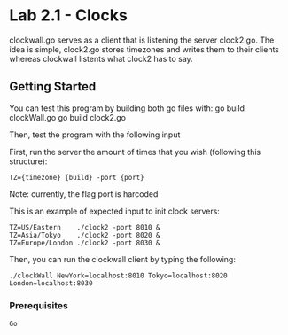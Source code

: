 # Lab 2.1 - Clocks

clockwall.go serves as a client that is listening the server clock2.go. 
The idea is simple, clock2.go stores timezones and writes them to their clients whereas clockwall listents what clock2 has to say.

## Getting Started

You can test this program by building both go files with:
go build clockWall.go
go build clock2.go

Then, test the program with the following input

First, run the server the amount of times that you wish (following this structure):

```
TZ={timezone} {build} -port {port}
```

Note: currently, the flag port is harcoded

This is an example of expected input to init clock servers:

```
TZ=US/Eastern    ./clock2 -port 8010 &
TZ=Asia/Tokyo    ./clock2 -port 8020 &
TZ=Europe/London ./clock2 -port 8030 &
```

Then, you can run the clockwall client by typing the following:

```
./clockWall NewYork=localhost:8010 Tokyo=localhost:8020 London=localhost:8030
```

### Prerequisites

```
Go
```
